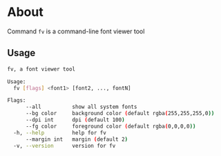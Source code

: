 # About

Command `fv` is a command-line font viewer tool

## Usage

```sh
fv, a font viewer tool

Usage:
  fv [flags] <font1> [font2, ..., fontN]

Flags:
      --all          show all system fonts
      --bg color     background color (default rgba(255,255,255,0))
      --dpi int      dpi (default 100)
      --fg color     foreground color (default rgba(0,0,0,0))
  -h, --help         help for fv
      --margin int   margin (default 2)
  -v, --version      version for fv
```
